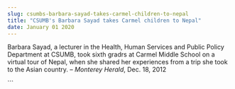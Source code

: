 ```yaml
---
slug: csumbs-barbara-sayad-takes-carmel-children-to-nepal
title: "CSUMB's Barbara Sayad takes Carmel children to Nepal"
date: January 01 2020
---
```


 
<p>
  Barbara Sayad, a lecturer in the Health, Human Services and Public Policy
  Department at CSUMB, took sixth gradrs at Carmel Middle School on a virtual
  tour of Nepal, when she shared her experiences from a trip she took to the
  Asian country. – <em>Monterey Herald</em>, Dec. 18, 2012
</p>
```
